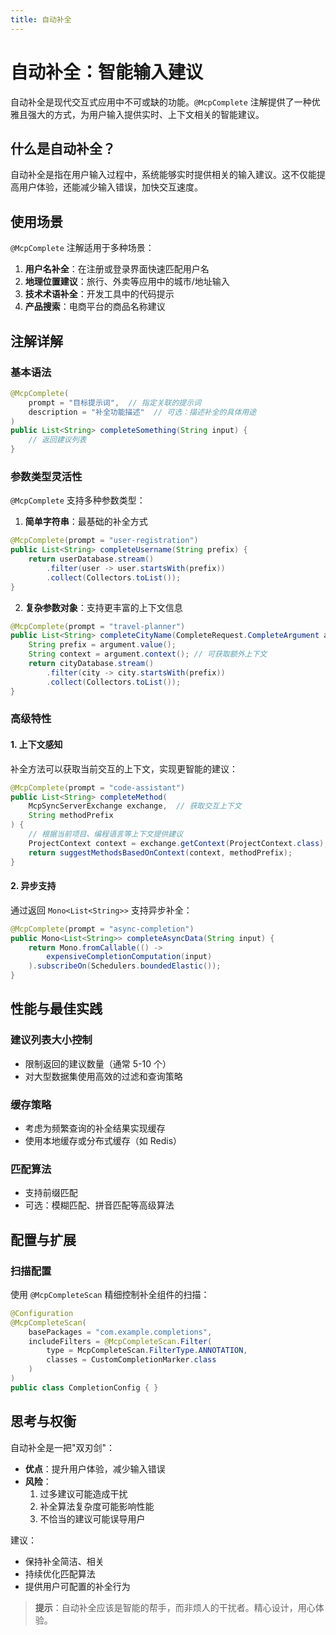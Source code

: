 ```yaml
---
title: 自动补全
---
```


# 自动补全：智能输入建议

自动补全是现代交互式应用中不可或缺的功能。`@McpComplete` 注解提供了一种优雅且强大的方式，为用户输入提供实时、上下文相关的智能建议。

## 什么是自动补全？

自动补全是指在用户输入过程中，系统能够实时提供相关的输入建议。这不仅能提高用户体验，还能减少输入错误，加快交互速度。

## 使用场景

`@McpComplete` 注解适用于多种场景：

1. **用户名补全**：在注册或登录界面快速匹配用户名
2. **地理位置建议**：旅行、外卖等应用中的城市/地址输入
3. **技术术语补全**：开发工具中的代码提示
4. **产品搜索**：电商平台的商品名称建议

## 注解详解

### 基本语法

```java
@McpComplete(
    prompt = "目标提示词",  // 指定关联的提示词
    description = "补全功能描述"  // 可选：描述补全的具体用途
)
public List<String> completeSomething(String input) {
    // 返回建议列表
}
```

### 参数类型灵活性

`@McpComplete` 支持多种参数类型：

1. **简单字符串**：最基础的补全方式
```java
@McpComplete(prompt = "user-registration")
public List<String> completeUsername(String prefix) {
    return userDatabase.stream()
        .filter(user -> user.startsWith(prefix))
        .collect(Collectors.toList());
}
```

2. **复杂参数对象**：支持更丰富的上下文信息
```java
@McpComplete(prompt = "travel-planner")
public List<String> completeCityName(CompleteRequest.CompleteArgument argument) {
    String prefix = argument.value();
    String context = argument.context(); // 可获取额外上下文
    return cityDatabase.stream()
        .filter(city -> city.startsWith(prefix))
        .collect(Collectors.toList());
}
```

### 高级特性

#### 1. 上下文感知

补全方法可以获取当前交互的上下文，实现更智能的建议：

```java
@McpComplete(prompt = "code-assistant")
public List<String> completeMethod(
    McpSyncServerExchange exchange,  // 获取交互上下文
    String methodPrefix
) {
    // 根据当前项目、编程语言等上下文提供建议
    ProjectContext context = exchange.getContext(ProjectContext.class);
    return suggestMethodsBasedOnContext(context, methodPrefix);
}
```

#### 2. 异步支持

通过返回 `Mono<List<String>>` 支持异步补全：

```java
@McpComplete(prompt = "async-completion")
public Mono<List<String>> completeAsyncData(String input) {
    return Mono.fromCallable(() -> 
        expensiveCompletionComputation(input)
    ).subscribeOn(Schedulers.boundedElastic());
}
```

## 性能与最佳实践

### 建议列表大小控制
- 限制返回的建议数量（通常 5-10 个）
- 对大型数据集使用高效的过滤和查询策略

### 缓存策略
- 考虑为频繁查询的补全结果实现缓存
- 使用本地缓存或分布式缓存（如 Redis）

### 匹配算法
- 支持前缀匹配
- 可选：模糊匹配、拼音匹配等高级算法

## 配置与扩展

### 扫描配置
使用 `@McpCompleteScan` 精细控制补全组件的扫描：

```java
@Configuration
@McpCompleteScan(
    basePackages = "com.example.completions",
    includeFilters = @McpCompleteScan.Filter(
        type = McpCompleteScan.FilterType.ANNOTATION,
        classes = CustomCompletionMarker.class
    )
)
public class CompletionConfig { }
```

## 思考与权衡

自动补全是一把"双刃剑"：
- **优点**：提升用户体验，减少输入错误
- **风险**：
  1. 过多建议可能造成干扰
  2. 补全算法复杂度可能影响性能
  3. 不恰当的建议可能误导用户

建议：
- 保持补全简洁、相关
- 持续优化匹配算法
- 提供用户可配置的补全行为

> **提示**：自动补全应该是智能的帮手，而非烦人的干扰者。精心设计，用心体验。 